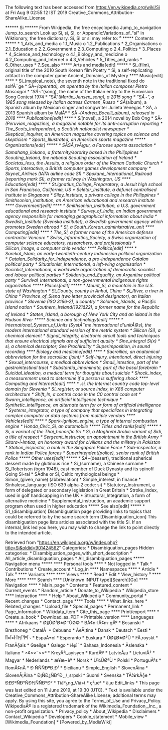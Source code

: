 The following text has been accessed from https://en.wikipedia.org/wiki/Si at Fri Aug 9 02:55:12 IST 2019
Creative_Commons_Attribution-ShareAlike_License




















****** Si ******
From Wikipedia, the free encyclopedia
Jump_to_navigation Jump_to_search
 Look up Si, si, SI, or Appendix:Variations_of_"si" in Wiktionary, the free
 dictionary.
Si, SI or si may refer to:
⁰
***** Contents *****
    * 1_Arts_and_media
          o 1.1_Music
          o 1.2_Publications
    * 2_Organisations
          o 2.1_Education
          o 2.2_Government
          o 2.3_Computing
          o 2.4_Politics
    * 3_Places
    * 4_Science_and_technology
          o 4.1_Biology_and_medicine
          o 4.2_Computing_and_Internet
          o 4.3_Vehicles
    * 5_Titles_and_ranks
    * 6_Other_uses
    * 7_See_also
***** Arts and media[edit] *****
    * Si_(film), original title of the 2010 South Korean film Poetry
    * Si, a self-replicating artifact in the computer game Ancient_Domains_of
      Mystery
**** Music[edit] ****
    * Si_(musical_note), the seventh note in the traditional fixed do solfÃ¨ge
    * SÃ¬_(operetta), an operetta by the Italian composer Pietro Mascagni
    * "SÃ¬"_(song), the name of the Italian entry to the Eurovision Song
      Contest 1974
    * "SÃ­"_(Martin_Jensen_song), a 2015 song
    * "SÃ¬", a 1985 song released by Italian actress Carmen_Russo
    * SÃ­_(album), a Spanish album by Mexican singer and songwriter Julieta
      Venegas
    * SÃ­, a 2013 Spanish album by MalÃº
    * SÃ¬_(Andrea_Bocelli_album), released in 2018
**** Publications[edit] ****
    * Si_(novel), a 2014 novel by Bob Ong
    * SÃ­_(Peruvian_magazine), a magazine notable for its anti-corruption
      reporting
    * The_Scots_Independent, a Scottish nationalist newspaper
    * Skeptical_Inquirer, an American magazine covering topics on science and
      skepticism
    * Sports_Illustrated, an American sports magazine
***** Organisations[edit] *****
    * SÃ_SÃ¸rvÃ¡gur, a Faroese sports association
    * Samahang_Ilokano, a fraternity/sorority based in the Philippines
    * Scouting_Ireland, the national Scouting association of Ireland
    * Societas_Iesu, the Jesuits, a religious order of the Roman Catholic
      Church
    * Sports_Interactive, a British computer games development company
    * Skynet_Airlines (IATA airline code SI)
    * Spokane_International_Railroad (reporting mark SI), a former railway in
      Washington, US
**** Education[edit] ****
    * St._Ignatius_College_Preparatory, a Jesuit high school in San Francisco,
      California, US
    * Seletar_Institute, a defunct centralised institute in Singapore
    * Silay_Institute, a private college in the Philippines
    * Smithsonian_Institution, an American educational and research institute
**** Government[edit] ****
    * Smithsonian_Institution, a U.S. government educational and research
      institute
    * Survey_of_India, an Indian government agency responsible for managing
      geographical information about India
    * Swedish_Institute (Svenska institutet), a Swedish government agency which
      promotes Sweden abroad
    * Si, a South_Korean_administrative_unit
**** Computing[edit] ****
    * The_SI, a former name of the American defense contractor Vencore
    * Swiss_Informatics_Society, a Swiss organization of computer science
      educators, researchers, and professionals
    * Silicon_Image, a computer chip vendor
**** Politics[edit] ****
    * Sarekat_Islam, an early-twentieth-century Indonesian political
      organization
    * Catalan_Solidarity_for_Independence, a pro-independence Catalan political
      party
    * Situationist_International, a left-wing organisation
    * Socialist_International, a worldwide organization of democratic socialist
      and labour political parties
    * Solidarity_and_Equality, an Argentine political party
    * Survival_International, a non-governmental indigenous rights organization
***** Places[edit] *****
    * Mount_Si, a mountain in the U.S. state of Washington
    * Si_County, county in Anhui, China
    * Si_River, a river in China
    * Province_of_Siena (two letter provincial designator), an Italian province
    * Slovenia (ISO 3166-2), a country
    * Solomon_Islands, a Pacific island nation
    * Southern_Ireland_(1921â22), a former name for the Republic of Ireland
    * Staten_Island, a borough of New York City and an island in the Hudson
      River
***** Science and technology[edit] *****
    * International_System_of_Units (SystÃ¨me international d'unitÃ©s), the
      modern international standard version of the metric system
    * Silicon (Si), a chemical element
    * Signal_integrity, electronic circuit tools and techniques that ensure
      electrical signals are of sufficient quality
    * Sine_integral Si(x)
    * si, a chemical descriptor; See Prochirality
    * Superimposition, in sound recording
**** Biology and medicine[edit] ****
    * Sacroiliac, an anatomical abbreviation for the sacroiliac (joint)
    * Self-injury, intentional, direct injuring
    * Sexual_intercourse, a medical abbreviation
    * Small_intestine, part of the gastrointestinal tract
    * Substantia_innominata, part of the basal forebrain
    * Suicidal_ideation, a medical term for thoughts about suicide
    * Shock_index, a measurement used to determine if a person is suffering
      shock
**** Computing and Internet[edit] ****
    * .si, the Internet country code top-level domain for Slovenia
    * SI_register, or source index, in X86 computer architecture
    * Shift_In, a control code in the C0 control code set
    * Swarm_intelligence, an artificial intelligence technique
    * Synthetic_intelligence, an alternate term for or form of artificial
      intelligence
    * Systems_integrator, a type of company that specializes in integrating
      complex computer or data systems from multiple vendors
**** Vehicles[edit] ****
    * Spark-ignition_engine, a type of internal combustion engine
    * Honda_Civic_Si, an automobile
***** Titles and ranks[edit] *****
    * Si, a variant of the Thai_honorific Sri
    * Si, a Maghrebi Arabic variant of Sidi, a title of respect
    * Sergeant_instructor, an appointment in the British Army
    * Sitara-i-Imtiaz, an honorary award for civilians and the military in
      Pakistan
    * Station_inspector, a rank in the Singapore Police Force
    * Sub-inspector, a rank in Indian Police forces
    * Superintendent_(police), senior rank of British Police
***** Other uses[edit] *****
    * SÃ¬_(dessert), traditional spherical dessert made by glutinous rice
    * Si_(surname), a Chinese surname
    * Si_Robertson (born 1948), cast member of Duck Dynasty and its spinoff
      Going Si-ral
    * SÃ­dhe or Si, Celtic mythological beings
    * Simon_(given_name) (abbreviation)
    * Simple_interest, in finance
    * Sinhalese_language (ISO 639 alpha-2 code: si)
    * Statutory_Instrument, a form of delegated or secondary legislation in
      Great Britain
    * Stroke_Index, used in golf handicapping in the UK
    * Structural_Integration, a form of alternative medicine
    * Supplemental_instruction, an academic support program often used in
      higher education
***** See also[edit] *****
    * S1_(disambiguation)
                      Disambiguation page providing links to topics that could
                      be referred to by the same search term
[Disambiguation_icon] This disambiguation page lists articles associated with
                      the title Si.
                      If an internal_link led you here, you may wish to change
                      the link to point directly to the intended article.

Retrieved from "https://en.wikipedia.org/w/index.php?title=Si&oldid=901424562"
Categories:
    * Disambiguation_pages
Hidden categories:
    * Disambiguation_pages_with_short_description
    * All_article_disambiguation_pages
    * All_disambiguation_pages
***** Navigation menu *****
**** Personal tools ****
    * Not logged in
    * Talk
    * Contributions
    * Create_account
    * Log_in
**** Namespaces ****
    * Article
    * Talk
⁰
**** Variants ****
**** Views ****
    * Read
    * Edit
    * View_history
⁰
**** More ****
**** Search ****
[Unknown INPUT type][Search][Go]
**** Navigation ****
    * Main_page
    * Contents
    * Featured_content
    * Current_events
    * Random_article
    * Donate_to_Wikipedia
    * Wikipedia_store
**** Interaction ****
    * Help
    * About_Wikipedia
    * Community_portal
    * Recent_changes
    * Contact_page
**** Tools ****
    * What_links_here
    * Related_changes
    * Upload_file
    * Special_pages
    * Permanent_link
    * Page_information
    * Wikidata_item
    * Cite_this_page
**** Print/export ****
    * Create_a_book
    * Download_as_PDF
    * Printable_version
**** Languages ****
    * Afrikaans
    * Ø§ÙØ¹Ø±Ø¨ÙØ©
    * BÃ¢n-lÃ¢m-gÃº
    * Bosanski
    * Brezhoneg
    * CatalÃ 
    * Cebuano
    * ÄeÅ¡tina
    * Dansk
    * Deutsch
    * Eesti
    * ÎÎ»Î»Î·Î½Î¹ÎºÎ¬
    * EspaÃ±ol
    * Esperanto
    * Euskara
    * ÙØ§Ø±Ø³Û
    * FÃ¸royskt
    * FranÃ§ais
    * Gaeilge
    * Galego
    * íêµ­ì´
    * Bahasa_Indonesia
    * Ãslenska
    * Italiano
    * ×¢××¨××ª
    * KreyÃ²l_ayisyen
    * KurdÃ®
    * LatvieÅ¡u
    * LietuviÅ³
    * Magyar
    * Nederlands
    * æ¥æ¬èª
    * Norsk
    * Ù¾ÚØªÙ
    * Polski
    * PortuguÃªs
    * RomÃ¢nÄ
    * Ð ÑÑÑÐºÐ¸Ð¹
    * Sicilianu
    * Simple_English
    * SlovenÄina
    * SlovenÅ¡Äina
    * Ð¡ÑÐ¿ÑÐºÐ¸_/_srpski
    * Suomi
    * Svenska
    * TÃ¼rkÃ§e
    * Ð£ÐºÑÐ°ÑÐ½ÑÑÐºÐ°
    * Tiáº¿ng_Viá»t
    * ç²µèª
    * ä¸­æ
Edit_links
    * This page was last edited on 11 June 2019, at 19:30 (UTC).
    * Text is available under the Creative_Commons_Attribution-ShareAlike
      License; additional terms may apply. By using this site, you agree to the
      Terms_of_Use and Privacy_Policy. WikipediaÂ® is a registered trademark of
      the Wikimedia_Foundation,_Inc., a non-profit organization.
    * Privacy_policy
    * About_Wikipedia
    * Disclaimers
    * Contact_Wikipedia
    * Developers
    * Cookie_statement
    * Mobile_view
    * [Wikimedia_Foundation]
    * [Powered_by_MediaWiki]
